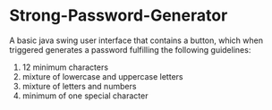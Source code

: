 # Strong-Password-Generator
A basic java swing user interface that contains a button, which when triggered generates a password fulfilling the following guidelines:
1. 12 minimum characters 
2. mixture of lowercase and uppercase letters
3. mixture of letters and numbers
4. minimum of one special character
